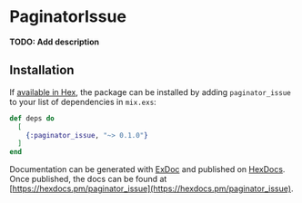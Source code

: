 # PaginatorIssue

**TODO: Add description**

## Installation

If [available in Hex](https://hex.pm/docs/publish), the package can be installed
by adding `paginator_issue` to your list of dependencies in `mix.exs`:

```elixir
def deps do
  [
    {:paginator_issue, "~> 0.1.0"}
  ]
end
```

Documentation can be generated with [ExDoc](https://github.com/elixir-lang/ex_doc)
and published on [HexDocs](https://hexdocs.pm). Once published, the docs can
be found at [https://hexdocs.pm/paginator_issue](https://hexdocs.pm/paginator_issue).

